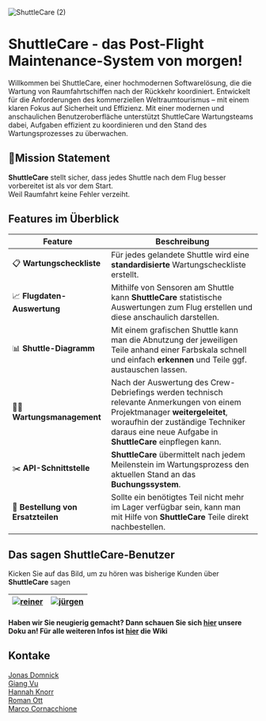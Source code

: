 ![ShuttleCare (2)](https://github.com/user-attachments/assets/146f0c8c-7b1d-4c4e-9493-203017874f78)

# ShuttleCare - das Post-Flight Maintenance-System von morgen! 
Willkommen bei ShuttleCare, einer hochmodernen Softwarelösung, die die Wartung von Raumfahrtschiffen nach der Rückkehr koordiniert.
Entwickelt für die Anforderungen des kommerziellen Weltraumtourismus – mit einem klaren Fokus auf Sicherheit und Effizienz.
Mit einer modernen und anschaulichen Benutzeroberfläche unterstützt ShuttleCare Wartungsteams dabei, Aufgaben effizient zu koordinieren und den Stand des Wartungsprozesses zu überwachen.


## 🎯Mission Statement
**ShuttleCare** stellt sicher, dass jedes Shuttle nach dem Flug besser vorbereitet ist als vor dem Start.  
Weil Raumfahrt keine Fehler verzeiht.


## Features im Überblick
| **Feature**                        | **Beschreibung**                                                                                                                                                                                                             |
| ---------------------------------- | ---------------------------------------------------------------------------------------------------------------------------------------------------------------------------------------------------------------------------- |
| 📋 **Wartungscheckliste**          | Für jedes gelandete Shuttle wird eine **standardisierte** Wartungscheckliste erstellt.                                                                                                                                       |
| 📈 **Flugdaten-Auswertung**        | Mithilfe von Sensoren am Shuttle kann **ShuttleCare** statistische Auswertungen zum Flug erstellen und diese anschaulich darstellen.                                                                                         |
| 📊 **Shuttle-Diagramm**            | Mit einem grafischen Shuttle kann man die Abnutzung der jeweiligen Teile anhand einer Farbskala schnell und einfach **erkennen** und Teile ggf. austauschen lassen.                                                          |
| 🧑‍🔧 **Wartungsmanagement**       | Nach der Auswertung des Crew-Debriefings werden technisch relevante Anmerkungen von einem Projektmanager **weitergeleitet**, woraufhin der zuständige Techniker daraus eine neue Aufgabe in **ShuttleCare** einpflegen kann. |
| ✂️ **API-Schnittstelle**           | **ShuttleCare** übermittelt nach jedem Meilenstein im Wartungsprozess den aktuellen Stand an das **Buchungssystem**.                                                                                                         |
| 🛒 **Bestellung von Ersatzteilen** | Sollte ein benötigtes Teil nicht mehr im Lager verfügbar sein, kann man mit Hilfe von **ShuttleCare** Teile direkt nachbestellen.                                                                                            |


## Das sagen ShuttleCare-Benutzer 
Kicken Sie auf das Bild, um zu hören was bisherige Kunden über **ShuttleCare** sagen 

|[![reiner](https://github.com/user-attachments/assets/4336b7df-6948-4411-8470-88b0f8bef090)](https://hsludwigshafen-my.sharepoint.com/:v:/g/personal/luah972_hwg-lu_de/ETfEPXUgwQVCn2o1l4zmjJcBt-CnacanW-fngjPuLUaSJw?nav=eyJyZWZlcnJhbEluZm8iOnsicmVmZXJyYWxBcHAiOiJPbmVEcml2ZUZvckJ1c2luZXNzIiwicmVmZXJyYWxBcHBQbGF0Zm9ybSI6IldlYiIsInJlZmVycmFsTW9kZSI6InZpZXciLCJyZWZlcnJhbFZpZXciOiJNeUZpbGVzTGlua0NvcHkifX0&e=Bl9Ywd) | [![jürgen](https://github.com/user-attachments/assets/c7874fab-ff0d-423b-a316-a221f07e4ef3)](https://hsludwigshafen-my.sharepoint.com/:v:/g/personal/luah972_hwg-lu_de/ERTPNgd0SApNu7kV45sG_TcBcQkerhULZbKrkV-lJq51wA?nav=eyJyZWZlcnJhbEluZm8iOnsicmVmZXJyYWxBcHAiOiJPbmVEcml2ZUZvckJ1c2luZXNzIiwicmVmZXJyYWxBcHBQbGF0Zm9ybSI6IldlYiIsInJlZmVycmFsTW9kZSI6InZpZXciLCJyZWZlcnJhbFZpZXciOiJNeUZpbGVzTGlua0NvcHkifX0&e=adcbni)|
|----|----|


#### Haben wir Sie neugierig gemacht? Dann schauen Sie sich [hier](https://github.com/user-attachments/files/20231667/ShuttelCare.-.User.Doku.pdf) unsere Doku an! Für alle weiteren Infos ist [hier](https://github.com/JoFyDo/ShuttleCare/wiki) die Wiki

## Kontake 
[Jonas Domnick](https://github.com/JoFyDo)  
[Giang Vu](https://github.com/sangg284)  
[Hannah Knorr](https://github.com/hnnahkn)  
[Roman Ott](https://github.com/rmanfx)  
[Marco Cornacchione](https://github.com/Marco-cor12)

